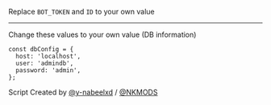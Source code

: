 Replace `BOT_TOKEN` and `ID` to your own value

---

Change these values to your own value (DB information)

```
const dbConfig = {
  host: 'localhost',
  user: 'admindb',
  password: 'admin',
};
```

Script Created by [@y-nabeelxd](https://github.com/y-nabeelxd) / [@NKMODS](https://github.com/NKMODS)
